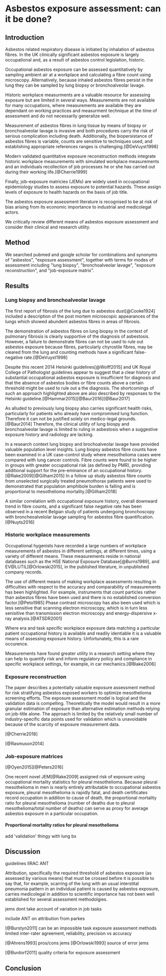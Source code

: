 # Asbestos exposure assessment: can it be done?

<!--
Reviews asbestos exposure assessment with particular reference to using job titles and cherries thingy and attribution

IIAC say asbestosis can be diagnosed on basis of clinical basis of interstitial pulmonary fibrosis and a history of substantial asbestos exposure.

(Rake2009) Substantial asbestos exposure was defined as working with or disturbing AIB, sprayed coatings, lagging, other asbestos insulation or raw asbestos.
-->

## Introduction

Asbestos related respiratory disease is initiated by inhalation of asbestos fibres. In the UK clinically significant asbestos exposure is largely occupational and, as a result of asbestos control legislation, historic. 

Occupational asbestos exposure can be assessed quantitatively by sampling ambient air at a workplace and calculating a fibre count using microscopy. Alternatively, because inhaled asbestos fibres persist in the lung they can be sampled by lung biopsy or bronchoalveolar lavage. 

Historic workplace measurments are a valuable resource for assessing exposure but are limited in several ways. Measurements are not available for many occupations, where measurements are available they are dependant on working practices and measurment technique at the time of assessment and do not necessarily generalize well. 

Measurement of asbestos fibres in lung tissue by means of biopsy or bronchoalveolar lavage is invasive and both procedures carry the risk of serious complication including death. Additionally, the biopersistance of asbestos fibres is variable, counts are sensitive to techniques used, and establishing appropriate references ranges is challenging.[@DeVuyst1998] 

Modern validated quantitative exposure reconstruction methods integrate historic workplace measurements with simulated workplace measurements and an individuals recollection of job processes he or she has carried out during their working life.[@Cherrie1999]  

Finally, job-exposure matricies (JEMs) are widely used in occupational epidemiology studies to assess exposure to potential hazards. These assign levels of exposure to health hazards on the basis of job title.  

The asbestos exposure assessment literature is recognised to be at risk of bias arising from its economic importance to industrial and medicolegal actors. 

We critically review different means of asbestos exposure assessment and consider their clinical and research utility.

## Method

We searched pubmed and google scholar for combinations and synonyms of "asbestos", "exposure assessment", together with terms for modes of assessment including "lung biopsy", "bronchoalveolar lavage", "exposure reconstruction", and "job-exposure matrix". 

## Results

### Lung biopsy and bronchoalveolar lavage

The first report of fibrosis of the lung due to asbestos dust[@Cooke1924] included a description of the post mortem microscopic appearances of the lungs which showed abundent asbestos fibres in areas of fibrosis. 

The demonstration of asbestos fibres on lung biopsy in the context of pulmonary fibrosis is clearly supportive of the diagnosis of asbestosis. However, a failure to demonstrate fibres can not be used to rule out asbestos exposure because fibres, particularly chyrostile fibres, may be cleared from the lung and counting methods have a significant false-negative rate.[@DeVuyst1998] 

Despite this recent 2014 Helsinki guidelines[@Wolff2015] and UK Royal College of Pathologist guidelines appear to suggest that a clear history of substantial occupational asbestos exposure is insufficient for diagnosis and that the absence of asbestos bodies or fibre counts above a certain threshold might be used to rule out a the diagnosis. The shortcomings of such an approach highlighted above are also described by responses to the Helsinki guideline.[@Hammar2015][@Baur2016][@Baur2017] 

As alluded to previously lung biopsy also carries significant health risks, particularly for patients who already have compromised lung function. Therefore it can not be justified solely on medico-legal grounds.[@Baur2014] Therefore, the clinical utility of lung biospy and bronchoalveolar lavage is limited to ruling in asbestosis when a suggestive exposure history and radiology are lacking.

In a research context lung biopsy and brochoalveolar lavage have provided valuable population level insights. Lung biopsy asbestos fibre counts have been examined in a UK case-control study where mesothelioma cases were compared with lung cancer controls. Fibre counts were found to be higher in groups with greater occupational risk (as defined by PMR), providing additional support for the pre-eminance of an occupational history.[@Rake2009][@Gilham2015] In a follow up study asbestos fibre counts from unselected surgically treated pneumothorax patients were used to demonstrated that population amphibole burden is falling and is proportional to mesothelioma mortality.[@Gilham2018]

A similar correlation with occupational exposure history, overall downward trend in fibre counts, and a significant false negative rate has been observed in a recent Belgian study of patients undergoing bronchoscopy with broncheoalvelolar lavage sampling for asbestos fibre quantification.[@Nuyts2016]

### Historic workplace measurements

Occupational hygenists have recorded a large numbers of workplace measurements of asbestos in different settings, at different times, using a variety of different means. These measurements reside in national databases such as the HSE National Exposure Database[@Burns1989], and EV@LUTIL[@Orlowski2015], in the published literature, in unpublished company records.

The use of different means of making workplace assessments resulting in difficulties with respect to the accuracy and comparability of measurements has been highlighted. For example, instruments that count particles rather than asbestos fibres have been used and there is no established conversion factor.[@Peto1985] Phase contrast microscopy has also been used which is less sensitive that scanning electron microscopy, which is in turn less senisitive than transmission electron microscopy and energy-dispersive x-ray analysis.[@ATSDR2001] 

Where era and task specific workplace exposure data matching a particular patient occupational history is available and readily identiable it is a valuable means of assessing exposure history. Unfortunately, this is a rare occurence.

Measurements have found greater utility in a research setting where they can help to quantify risk and inform regulatory policy and compliance in specific workplace settings, for example, in car mechanics.[@Blake2006]

### Exposure reconstruction

   The   paper describes a potentially valuable exposure assessment method for risk stratifying asbestos exposed workers to optimize mesothelioma screening efforts. The exposure assessment model is logical and the validation data is compelling. Theoretically the model would result in a more granular estimation of exposure than alternative estimation methods relying on job-title alone. The approach is limited by the relatively small number of industry-specific data points used for
   validation which is unavoidable because of the scarcity of exposure measurement data. 

   [@Cherrie2018]

   [@Rasmuson2014]

### Job-exposure matrices 

[@Oyen2015][@Peters2016]

One recent novel JEM[@Rake2009] assigned risk of exposure using occupational mortality statistics for pleural mesothelioma. Because pleural mesothelioma in men is nearly entirely attributable to occupational asbestos exposure, pleural mesothelioma is rapidly fatal, and death certificates record occupation in addition to cause of death, the proportional mortality ratio for pleural mesothelioma (number of deaths due to pleural mesothelioma/total number of deaths) can serve as proxy for average asbestos exposure in a particular occupation. 

#### Proportional mortality ratios for pleural mesothelioma 

add 'validation' thingy with lung bx
 
## Discussion

guidelines
IIRAC
ANT


Attribution, specifically the required threshold of asbestos exposure (as assessed by various means) that must be crossed before it is possible to say that, for example, scarring of the lung with an usual interstital pneumonia pattern in an individual patient is caused by asbestos exposure, carries medicolegal in addition to scientific importance has not been well established for several assessment methodolgies.


jems dont take account of variation in job tasks

include ANT on attribution from parkes

[@Burstyn2011]
can be an impossible task 
exposure assessment methods limited
inter-rater agreement, reliability, precision vs accuracy

[@Ahrens1993] pros/cons jems
[@Orlowski1993] source of error jems

[@Burdorf2011] quality criteria for exposure assessment 

## Conclusion




